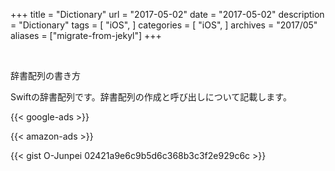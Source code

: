 +++
title = "Dictionary"
url = "2017-05-02"
date = "2017-05-02"
description = "Dictionary"
tags = [
    "iOS",
]
categories = [
    "iOS",
]
archives = "2017/05"
aliases = ["migrate-from-jekyl"]
+++



<br>

辞書配列の書き方  

Swiftの辞書配列です。辞書配列の作成と呼び出しについて記載します。  

<!-- Google Ads -->
{{< google-ads >}}

<!-- Amazon Ads -->
{{< amazon-ads >}}

{{< gist O-Junpei 02421a9e6c9b5d6c368b3c3f2e929c6c >}}
